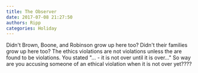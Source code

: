 ```yaml
---
title: The Observer
date: 2017-07-08 21:27:50
authors: Ripp
categories: Holiday
---
```


 Didn't Brown, Boone, and Robinson grow up here too? Didn't their families grow up here too? The ethics violations are not violations unless the are found to be violations. You stated "... - it is not over until it is over..." So way are you accusing someone of an ethical violation when it is not over yet????